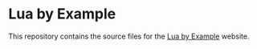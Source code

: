 # Lua by Example

This repository contains the source files for the [Lua by Example](https://luabyexample.com) website.
